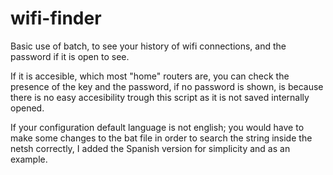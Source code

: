# wifi-finder
Basic use of batch, to see your history of wifi connections, and the password if it is open to see.

If it is accesible, which most "home" routers are, you can check the presence of the key and the password, if no password is shown, is because there is no easy accesibility trough this script as it is not saved internally opened.

If your configuration default language is not english; you would have to make some changes to the bat file in order to search the string inside the netsh correctly, I added the Spanish version for simplicity and as an example.

